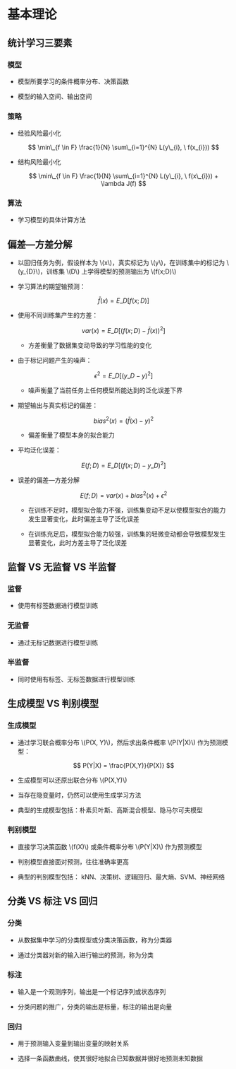 <script type="text/javascript" src="http://cdn.mathjax.org/mathjax/latest/MathJax.js?config=default"></script>

# 基本理论

## 统计学习三要素

### 模型

- 模型所要学习的条件概率分布、决策函数
    
- 模型的输入空间、输出空间

### 策略

- 经验风险最小化
    
	$$ \min\_{f \in F} \frac{1}{N} \sum\_{i=1}^{N} L(y\_{i}, \ f(x_{i})) $$
    
- 结构风险最小化
    
	$$ \min\_{f \in F} \frac{1}{N} \sum\_{i=1}^{N} L(y\_{i}, \ f(x\_{i})) + \lambda J(f) $$

### 算法

- 学习模型的具体计算方法

## 偏差—方差分解

- 以回归任务为例，假设样本为 \\(x\\)，真实标记为 \\(y\\)，在训练集中的标记为 \\(y\_{D}\\)，训练集 \\(D\\) 上学得模型的预测输出为 \\(f(x;D)\\)

- 学习算法的期望输预测：

	$$
	\bar{f}(x) = E\_{D} [f(x;D)]
	$$

- 使用不同训练集产生的方差：

	$$
	var(x) = E\_{D} \left[ (f(x;D) - \bar{f}(x))^{2} \right]
	$$
	
	- 方差衡量了数据集变动导致的学习性能的变化

- 由于标记问题产生的噪声：

	$$
	\epsilon^{2} = E\_{D} \left[ (y\_{D} - y)^{2} \right]
	$$
	
	- 噪声衡量了当前任务上任何模型所能达到的泛化误差下界

- 期望输出与真实标记的偏差：

	$$
	bias^{2}(x) = \left( \bar{f}(x) - y \right) ^{2}
	$$
	
	- 偏差衡量了模型本身的拟合能力

- 平均泛化误差：

	$$
	E(f;D) = E\_{D} \left[ (f(x;D) - y\_{D})^{2} \right]
	$$

- 误差的偏差—方差分解

	$$
	E(f;D) = var(x) + bias^{2}(x) + \epsilon^{2}
	$$
	
	- 在训练不足时，模型拟合能力不强，训练集变动不足以使模型拟合的能力发生显著变化，此时偏差主导了泛化误差

	- 在训练充足后，模型拟合能力较强，训练集的轻微变动都会导致模型发生显著变化，此时方差主导了泛化误差

## 监督 VS 无监督 VS 半监督

### 监督

- 使用有标签数据进行模型训练

### 无监督

- 通过无标记数据进行模型训练

### 半监督

- 同时使用有标签、无标签数据进行模型训练

## 生成模型 VS 判别模型

### 生成模型

- 通过学习联合概率分布 \\(P(X, Y)\\)，然后求出条件概率 \\(P(Y|X)\\) 作为预测模型：

	$$ P(Y|X) = \frac{P(X,Y)}{P(X)} $$

- 生成模型可以还原出联合分布 \\(P(X,Y)\\)

- 当存在隐变量时，仍然可以使用生成学习方法

- 典型的生成模型包括：朴素贝叶斯、高斯混合模型、隐马尔可夫模型

### 判别模型

- 直接学习决策函数 \\(f(X)\\) 或条件概率分布 \\(P(Y|X)\\) 作为预测模型

- 判别模型直接面对预测，往往准确率更高

- 典型的判别模型包括： kNN、决策树、逻辑回归、最大熵、SVM、神经网络

## 分类 VS 标注 VS 回归

### 分类

- 从数据集中学习的分类模型或分类决策函数，称为分类器

- 通过分类器对新的输入进行输出的预测，称为分类

### 标注

- 输入是一个观测序列，输出是一个标记序列或状态序列

- 分类问题的推广，分类的输出是标量，标注的输出是向量

### 回归

- 用于预测输入变量到输出变量的映射关系

- 选择一条函数曲线，使其很好地拟合已知数据并很好地预测未知数据